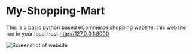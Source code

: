 # My-Shopping-Mart
This is a basic python based eCommerce shopping website.
this website run in your local host http://127.0.0.1:8000

![Screenshot of website](https://user-images.githubusercontent.com/23288656/182156472-9d88340d-b471-4462-bb16-e2dc0301aacc.png)


